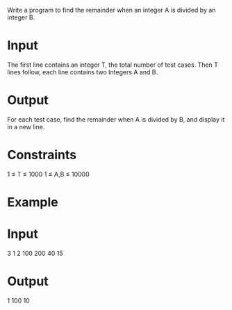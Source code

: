 Write a program to find the remainder when an integer A is divided by an integer B.

# Input
The first line contains an integer T, the total number of test cases. Then T lines follow, each line contains two Integers A and B.

# Output
For each test case, find the remainder when A is divided by B, and display it in a new line.

# Constraints
1 ≤ T ≤ 1000
1 ≤ A,B ≤ 10000

# Example
# Input
3 
1 2
100 200
40 15

# Output
1
100
10
